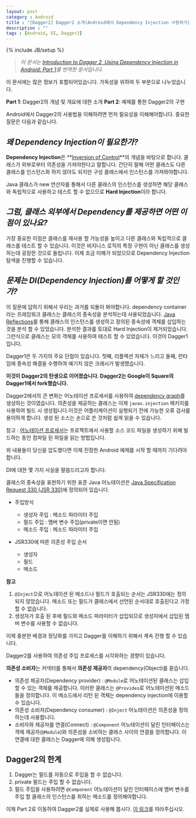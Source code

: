 ```yaml
---
layout: post
category : Android
title : "[Dagger2] Dagger2 소개(Android에서 Dependency Injection 사용하기) Part1"
description : ""
tags : [Android, DI, Dagger2]
---
```


{% include JB/setup %}

> *이 문서는 [Introduction to Dagger 2, Using Dependency Injection in Android: Part 1](https://blog.mindorks.com/introduction-to-dagger-2-using-dependency-injection-in-android-part-1-223289c2a01b#.8fzywkmju)를 번역한 문서입니다.*

이 문서에는 많은 정보가 포함되어있습니다. 가독성을 위하여 두 부분으로 나누었습니다.

**Part 1**: Dagger2의 개념 및 개요에 대한 소개
**Part 2**: 예제를 통한 Dagger2의 구현

Android에서 Dagger2의 사용법을 이해하려면 먼저 필요성을 이해해야합니다. 중요한 질문은 다음과 같습니다.

## *왜 Dependency Injection이 필요한가?*

**Dependency Injection**은 **[Inversion of Control](https://ko.wikipedia.org/wiki/%EC%A0%9C%EC%96%B4_%EB%B0%98%EC%A0%84)**의 개념을 바탕으로 합니다. 클래스가 외부로부터 의존성을 가져야한다고 말합니다. 간단히 말해 어떤 클래스도 다른 클래스를 인스턴스화 하지 않아도 되지만 구성 클래스에서 인스턴스를 가져와야합니다.

Java 클래스가 new 연산자를 통해서 다른 클래스의 인스턴스를 생성하면 해당 클래스와 독립적으로 사용하고 테스트 할 수 없으므로 **Hard Injection**이라 합니다.

## *그럼, 클래스 외부에서 Dependency를 제공하면 어떤 이점이 있나요?*

가장 중요한 이점은 클래스를 재사용 할 가능성을 높이고 다른 클래스와 독립적으로 클래스를 테스트 할 수 있습니다. 이것은 비지니스 로직의 특정 구현이 아닌 클래스를 생성하는데 굉장한 것으로 들립니다. 이제 조금 이해가 되었으므로 Dependency Injection 탐색을 진행할 수 있습니다.

## *문제는 DI(Dependency Injection)를 어떻게 할 것인가?*

이 질문에 답하기 위해서 우리는 과거를 되돌아 봐야합니다. dependency container라는 프레임워크 클래스는 클래스의 종속성을 분석하는데 사용되었습니다. [Java Reflections](http://gyrfalcon.tistory.com/entry/Java-Reflection)를 통해 클래스의 인스턴스를 생성하고 정의된 종속성에 객체를 삽입하는 것을 분석 할 수 있었습니다. 분석한 결과를 토대로 Hard Injection이 제거되었습니다. 그런식으로 클래스는 모의 객체를 사용하여 테스트 할 수 있었습니다. 이것이 Dagger1입니다.

Dagger1은 두 가지의 주요 단점이 있습니다. 첫째, 리플렉션 자체가 느리고 둘째, 런타임에 종속성 해결을 수행하여 예기치 않은 크래시가 발생했습니다.

**이것이 Dagger2의 탄생으로 이어졌습니다. Dagger2는 Google이 Square의 Dagger1에서 fork했습니다.**

Dagger2에서의 큰 변화는 어노테이션 프로세서를 사용하여 [dependency graph](https://en.wikipedia.org/wiki/Dependency_graph)를 생성하는 것이였습니다. 의존성을 제공하는 클래스는 이제 `javax.injection` 패키지를 사용하여 빌드 시 생성됩니다.이것은 어플리케이션이 실행되기 전에 가능한 오류 검사를 용이하게 합니다. 생성 된 소스는 손으로 쓴 것처럼 쉽게 읽을 수 있습니다.

참고 : [어노테이션 프로세서](http://hannesdorfmann.com/annotation-processing/annotationprocessing101)는 프로젝트에서 사용할 소스 코드 파일을 생성하기 위해 빌드하는 동안 컴파일 된 파일을 읽는 방법입니다.

위 내용들이 당신을 압도했다면 이제 진정한 Android 예제를 시작 할 때까지 기다려야합니다.

DI에 대한 몇 가지 사실을 말씀드리고자 합니다.

클래스의 종속성을 표현하기 위한 표준 Java 어노테이션은 [Java Specification Request 330 (JSR 330)](https://www.jcp.org/en/jsr/detail?id=330)에 정의되어 있습니다.

- 주입방식
  - 생성자 주입 : 메소드 파라미터 주입
  - 필드 주입 : 맴버 변수 주입(private이면 안됨)
  - 메소드 주입 : 메소드 파라미터 주입


- JSR330에 따른 의존성 주입 순서
  - 생성자
  - 필드
  - 메소드

**참고**
1. `@Inject`으로 어노테이션 된 메소드나 필드가 호출되는 순서는 JSR330에는 정의되지 않았습니다. 메소드 또는 필드가 클래스에서 선언된 순서대로 호출된다고 가정 할 수 없습니다.
2. 생성자가 호출 된 후에 필드와 메소드 파라미터가 삽입되므로 생성자에서 삽입된 멤버 변수를 사용할 수 없습니다.

이제 충분한 배경과 정당화를 가지고 Dagger를 이해하기 위해서 계속 진행 할 수 있습니다.

Dagger2를 사용하여 의존성 주입 프로세스를 시각화하는 경향이 있습니다.

**의존성 소비자**는 커넥터를 통해서 **의존성 제공자**의 dependency(Object)를 묻습니다.

- 의존성 제공자(Dependency provider) : `@Module`로 어노테이션된 클래스는 삽입 할 수 있는 객체를 제공합니다. 이러한 클래스는 `@Provides`로 어노테이션된 메소드들을 정의합니다. 이 메소드에서 리턴 된 객체는 dependency injection에 이용할 수 있습니다.
- 의존성 소비자(Dependency consumer) : `@Inject` 어노테이션은 의존성을 정의하는데 사용합니다.
- 소비자와 제공자를 연결(Connect) : `@Component` 어노테이션이 달린 인터페이스는 객체 제공자(`@Module`)와 의존성을 소비하는 클래스 사이의 연결을 정의합니다. 이 연결에 대한 클래스는 Dagger에 의해 생성됩니다.

## Dagger2의 한계

1. Dagger는 필드를 자동으로 주입을 할 수 없습니다.
2. private 필드는 주입 할 수 없습니다.
3. 필드 주입을 사용하려면 `@Component` 어노테이션이 달린 인터페이스에 멤버 변수를 주입 할 클래스의 인스턴스를 취하는 메소드를 정의해야합니다.

이제 Part 2로 이동하여 Dagger2를 실제로 사용해 봅시다. [이 링크](/2017-01-18-Dagger2-소개(Android에서-Dependency-Injection-사용하기)-Part2.md)를 따라주십시오.
